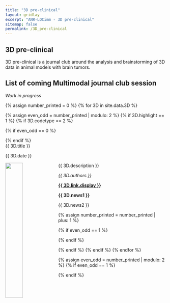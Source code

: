 ```yaml
---
title: "3D pre-clinical"
layout: gridlay
excerpt: "ANR-LOCimm - 3D pre-clinical"
sitemap: false
permalink: /3D_pre-clinical
---
```


## 3D pre-clinical

3D pre-clinical is a journal club around the analysis and brainstorming of 3D data in animal models with brain tumors.

## List of coming Multimodal journal club session

*Work in progress*

{% assign number_printed = 0 %}
{% for 3D in site.data.3D %}

{% assign even_odd = number_printed | modulo: 2 %}
{% if 3D.highlight == 1 %}
{% if 3D.codetype == 2 %}

{% if even_odd == 0 %}
<div class="row">
{% endif %}

<div class="col-sm-6 clearfix">
 <div class="well">
  <pubtit>{{ 3D.title }}</pubtit>
  <p>{{ 3D.date }} <br> </p>
  <img src="{{ site.url }}{{ site.baseurl }}/images/pubpic/{{ 3D.image }}" class="img-responsive" width="33%" style="float: left" />
  <p>{{ 3D.description }}</p>
  <p><em>{{ 3D.authors }}</em></p>
  <p><strong><a href="{{ 3D.link.url }}">{{ 3D.link.display }}</a></strong></p>
  <p class="text-danger"><strong> {{ 3D.news1 }}</strong></p>
  <p> {{ 3D.news2 }}</p>
 </div>
</div>

{% assign number_printed = number_printed | plus: 1 %}

{% if even_odd == 1 %}
</div>
{% endif %}

{% endif %}
{% endif %}
{% endfor %}

{% assign even_odd = number_printed | modulo: 2 %}
{% if even_odd == 1 %}
</div>
{% endif %}

<p> &nbsp; </p>


